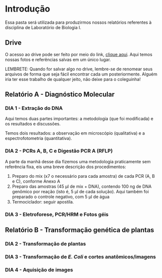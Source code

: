 # Introdução
Essa pasta será utilizada para produzirmos nossos relatórios referentes à
disciplina de Laboratório de Biologia I.

## Drive
O acesso ao drive pode ser feito por meio do link, [clique aqui](https://drive.google.com/drive/u/1/folders/1nog0SnPGgiGTj_DJyKZNbZB7nyNcrPiQ). Aqui temos nossas fotos e referências salvas em um único lugar.

LEMBRETE: Quando for salvar algo no drive, lembre-se de renomear seus arquivos
de forma que seja fácil encontrar cada um posteriormente. Alguém iria ter esse
trabalho de qualquer jeito, não deixe para o coleguinha!

## Relatório A - Diagnóstico Molecular

### DIA 1 - Extração do DNA
Aqui temos duas partes importantes: a metodologia (que foi modificada) e os
resultados e discussões.

Temos dois resultados: a observação em microscópio (qualitativa) e a
espectrofotometria (quantitativa).

### DIA 2 - PCRs A, B, C e Digestão PCR A (RFLP)
A parte da manhã desse dia fizemos uma metodologia praticamente sem referência
fixa, eis uma breve descrição dos procedimentos:
1. Preparo do mix (x7 o necessário para cada amostra) de cada PCR (A, B e C), conforme Anexo A
2. Preparo das amostras (45 &#181;l de mix + DNA), contendo 100 ng de DNA genômico por reação (isto é, 5 &#181;l de cada solução). Aqui também foi preparado o controle negativo, com 5 &#181;l de água
3. Termociclador: seguir apostila.


### DIA 3 - Eletroforese, PCR/HRM e Fotos géis

## Relatório B - Transformação genética de plantas

### DIA 2 - Transformação de plantas

### DIA 3 - Transformação de _E. Coli_ e cortes anatômicos/imagens

### DIA 4 - Aquisição de images
